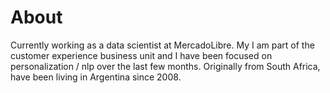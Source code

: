# About

Currently working as a data scientist at MercadoLibre. My I am part of the customer experience business unit and I have been focused on personalization / nlp over the last few months.
Originally from South Africa, have been living in Argentina since 2008. 

